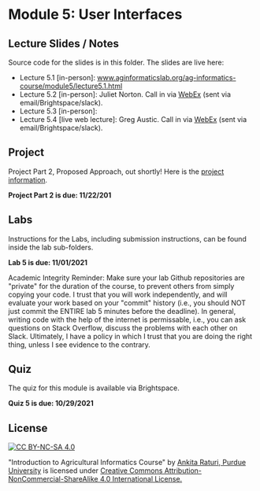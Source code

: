# Module 5: User Interfaces

## Lecture Slides / Notes

Source code for the slides is in this folder. The slides are live here:

- Lecture 5.1 [in-person]: www.aginformaticslab.org/ag-informatics-course/module5/lecture5.1.html
- Lecture 5.2 [in-person]: Juliet Norton. Call in via <a href="https://purdue.webex.com">WebEx</a> (sent via email/Brightspace/slack).
- Lecture 5.3 [in-person]: 
- Lecture 5.4 [live web lecture]: Greg Austic. Call in via <a href="https://purdue.webex.com">WebEx</a> (sent via email/Brightspace/slack).



## Project

Project Part 2, Proposed Approach, out shortly! Here is the [project information](../project/Project-part2.pdf).

**Project Part 2 is due: 11/22/201**


## Labs

Instructions for the Labs, including submission instructions, can be found inside the lab sub-folders.

**Lab 5 is due: 11/01/2021** 

Academic Integrity Reminder: Make sure your lab Github repositories are "private" for the duration of the course, to prevent others from simply copying your code. I trust that you will work independently, and will evaluate your work based on your "commit" history (i.e., you should NOT just commit the ENTIRE lab 5 minutes before the deadline). In general, writing code with the help of the internet is permissable, i.e., you can ask questions on Stack Overflow, discuss the problems with each other on Slack. Ultimately, I have a policy in which I trust that you are doing the right thing, unless I see evidence to the contrary.


## Quiz

The quiz for this module is available via Brightspace. 

**Quiz 5 is due: 10/29/2021**


## License
[![CC BY-NC-SA 4.0][cc-by-nc-sa-shield]][cc-by-nc-sa]

<!-- This work is licensed under a
[Creative Commons Attribution-NonCommercial-ShareAlike 4.0 International License][cc-by-nc-sa].

[![CC BY-NC-SA 4.0][cc-by-nc-sa-image]][cc-by-nc-sa] -->

[cc-by-nc-sa]: http://creativecommons.org/licenses/by-nc-sa/4.0/
[cc-by-nc-sa-image]: https://licensebuttons.net/l/by-nc-sa/4.0/88x31.png
[cc-by-nc-sa-shield]: https://img.shields.io/badge/License-CC%20BY--NC--SA%204.0-lightgrey.svg

  "Introduction to Agricultural Informatics Course" by [Ankita Raturi, Purdue University](https://github.com/ag-informatics/ag-informatics-course) is licensed under [Creative Commons Attribution-NonCommercial-ShareAlike 4.0 International License.](http://creativecommons.org/licenses/by-nc-sa/4.0/)